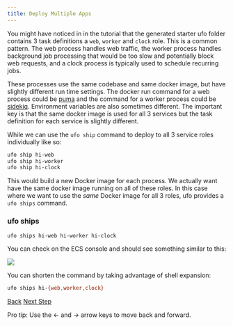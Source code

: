 ```yaml
---
title: Deploy Multiple Apps
---
```


You might have noticed in in the tutorial that the generated starter ufo folder contains 3 task definitions a `web`, `worker` and `clock` role.  This is a common pattern.  The web process handles web traffic, the worker process handles background job processing that would be too slow and potentially block web requests, and a clock process is typically used to schedule recurring jobs.

These processes use the same codebase and same docker image, but have slightly different run time settings.  The docker run command for a web process could be [puma](http://puma.io/) and the command for a worker process could be [sidekiq](http://sidekiq.org/).  Environment variables are also sometimes different.  The important key is that the same docker image is used for all 3 services but the task definition for each service is slightly different.

While we can use the `ufo ship` command to deploy to all 3 service roles individually like so:

```sh
ufo ship hi-web
ufo ship hi-worker
ufo ship hi-clock
```

This would build a new Docker image for each process.  We actually want have the same docker image running on all of these roles.  In this case where we want to use the *same* Docker image for all 3 roles, ufo provides a `ufo ships` command.

### ufo ships

```sh
ufo ships hi-web hi-worker hi-clock
```

You can check on the ECS console and should see something similar to this:

<img src="/img/tutorials/ecs-console-ufo-ships.png" class="doc-photo" />

You can shorten the command by taking advantage of shell expansion:

```sh
ufo ships hi-{web,worker,clock}
```

<a id="prev" class="btn btn-basic" href="{% link _docs/tutorial-ufo-ship.md %}">Back</a>
<a id="next" class="btn btn-primary" href="{% link docs.md %}">Next Step</a>
<p class="keyboard-tip">Pro tip: Use the <- and -> arrow keys to move back and forward.</p>
